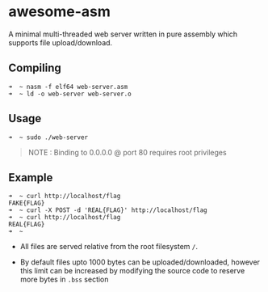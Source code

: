 # awesome-asm

A minimal multi-threaded web server written in pure assembly which supports file upload/download.

## Compiling

```
➜  ~ nasm -f elf64 web-server.asm
➜  ~ ld -o web-server web-server.o
```

## Usage

```
➜  ~ sudo ./web-server
```

> NOTE : Binding to 0.0.0.0 @ port 80 requires root privileges

## Example

```
➜  ~ curl http://localhost/flag
FAKE{FLAG}
➜  ~ curl -X POST -d 'REAL{FLAG}' http://localhost/flag
➜  ~ curl http://localhost/flag
REAL{FLAG}
➜  ~ 
```

- All files are served relative from the root filesystem `/`.

- By default files upto 1000 bytes can be uploaded/downloaded, however this limit can be increased by modifying the source code to reserve more bytes in `.bss` section
